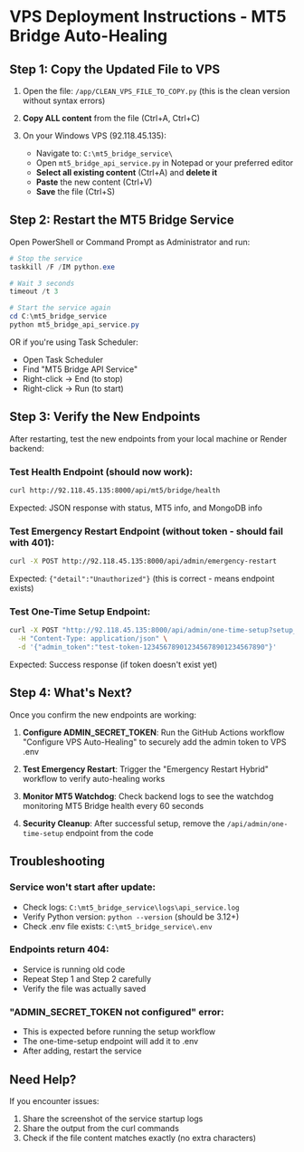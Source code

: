# VPS Deployment Instructions - MT5 Bridge Auto-Healing

## Step 1: Copy the Updated File to VPS

1. Open the file: `/app/CLEAN_VPS_FILE_TO_COPY.py` (this is the clean version without syntax errors)

2. **Copy ALL content** from the file (Ctrl+A, Ctrl+C)

3. On your Windows VPS (92.118.45.135):
   - Navigate to: `C:\mt5_bridge_service\`
   - Open `mt5_bridge_api_service.py` in Notepad or your preferred editor
   - **Select all existing content** (Ctrl+A) and **delete it**
   - **Paste** the new content (Ctrl+V)
   - **Save** the file (Ctrl+S)

## Step 2: Restart the MT5 Bridge Service

Open PowerShell or Command Prompt as Administrator and run:

```powershell
# Stop the service
taskkill /F /IM python.exe

# Wait 3 seconds
timeout /t 3

# Start the service again
cd C:\mt5_bridge_service
python mt5_bridge_api_service.py
```

OR if you're using Task Scheduler:
- Open Task Scheduler
- Find "MT5 Bridge API Service"
- Right-click → End (to stop)
- Right-click → Run (to start)

## Step 3: Verify the New Endpoints

After restarting, test the new endpoints from your local machine or Render backend:

### Test Health Endpoint (should now work):
```bash
curl http://92.118.45.135:8000/api/mt5/bridge/health
```

Expected: JSON response with status, MT5 info, and MongoDB info

### Test Emergency Restart Endpoint (without token - should fail with 401):
```bash
curl -X POST http://92.118.45.135:8000/api/admin/emergency-restart
```

Expected: `{"detail":"Unauthorized"}` (this is correct - means endpoint exists)

### Test One-Time Setup Endpoint:
```bash
curl -X POST "http://92.118.45.135:8000/api/admin/one-time-setup?setup_key=FIDUS_SETUP_2025_ONE_TIME_USE_KEY_XYZ" \
  -H "Content-Type: application/json" \
  -d '{"admin_token":"test-token-123456789012345678901234567890"}'
```

Expected: Success response (if token doesn't exist yet)

## Step 4: What's Next?

Once you confirm the new endpoints are working:

1. **Configure ADMIN_SECRET_TOKEN**: Run the GitHub Actions workflow "Configure VPS Auto-Healing" to securely add the admin token to VPS .env

2. **Test Emergency Restart**: Trigger the "Emergency Restart Hybrid" workflow to verify auto-healing works

3. **Monitor MT5 Watchdog**: Check backend logs to see the watchdog monitoring MT5 Bridge health every 60 seconds

4. **Security Cleanup**: After successful setup, remove the `/api/admin/one-time-setup` endpoint from the code

## Troubleshooting

### Service won't start after update:
- Check logs: `C:\mt5_bridge_service\logs\api_service.log`
- Verify Python version: `python --version` (should be 3.12+)
- Check .env file exists: `C:\mt5_bridge_service\.env`

### Endpoints return 404:
- Service is running old code
- Repeat Step 1 and Step 2 carefully
- Verify the file was actually saved

### "ADMIN_SECRET_TOKEN not configured" error:
- This is expected before running the setup workflow
- The one-time-setup endpoint will add it to .env
- After adding, restart the service

## Need Help?

If you encounter issues:
1. Share the screenshot of the service startup logs
2. Share the output from the curl commands
3. Check if the file content matches exactly (no extra characters)
